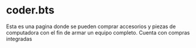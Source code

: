 # coder.bts
Esta es una pagina donde se pueden comprar accesorios y piezas de computadora con el fin de armar un equipo completo. Cuenta con compras integradas
